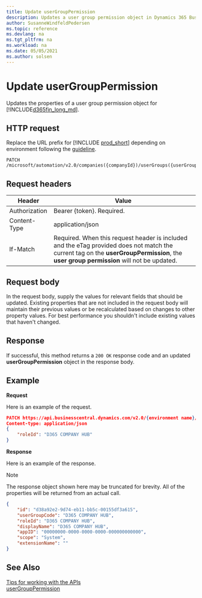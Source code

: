 ```yaml
---
title: Update userGroupPermission
description: Updates a user group permission object in Dynamics 365 Business Central.
author: SusanneWindfeldPedersen
ms.topic: reference
ms.devlang: na
ms.tgt_pltfrm: na
ms.workload: na
ms.date: 05/05/2021
ms.author: solsen
---
```


<!-- NOTE: This article is an auto-generated stub from the metadata file. -->
<!-- The sections marked with an EDIT_IS_REQUIRED require manual editing. -->
# Update userGroupPermission

Updates the properties of a user group permission object for [!INCLUDE[d365fin_long_md](../../includes/d365fin_long_md.md)].

## HTTP request

Replace the URL prefix for [!INCLUDE [prod_short](../../includes/prod_short.md)] depending on environment following the [guideline](../../api-reference/v2.0/enabling-apis-for-dynamics-nav.md).


```
PATCH /microsoft/automation/v2.0/companies({companyId})/userGroups({userGroupId})/userGroupPermission({userGroupPermissionId})
```

## Request headers

|Header|Value|
|------|-----|
|Authorization  |Bearer {token}. Required. |
|Content-Type  |application/json|
|If-Match      |Required. When this request header is included and the eTag provided does not match the current tag on the **userGroupPermission**, the **user group permission** will not be updated. |

## Request body

In the request body, supply the values for relevant fields that should be updated. Existing properties that are not included in the request body will maintain their previous values or be recalculated based on changes to other property values. For best performance you shouldn't include existing values that haven't changed.

## Response

If successful, this method returns a ```200 OK``` response code and an updated **userGroupPermission** object in the response body.

## Example

**Request**

Here is an example of the request.

```json
PATCH https://api.businesscentral.dynamics.com/v2.0/{environment name}/api/microsoft/automation/v2.0/companies({companyId})/userGroups({userGroupId})/userGroupPermission({userGroupPermissionId})
Content-type: application/json
{
    "roleId": "D365 COMPANY HUB"
}
```

**Response**

Here is an example of the response.

> [!NOTE]  
> The response object shown here may be truncated for brevity. All of the properties will be returned from an actual call.

```json
{
    "id": "d38a92e2-9d74-eb11-bb5c-00155df3a615",
    "userGroupCode": "D365 COMPANY HUB",
    "roleId": "D365 COMPANY HUB",
    "displayName": "D365 COMPANY HUB",
    "appID": "00000000-0000-0000-0000-000000000000",
    "scope": "System",
    "extensionName": ""
}
```

## See Also

[Tips for working with the APIs](../../developer/devenv-connect-apps-tips.md)  
[userGroupPermission](../resources/dynamics_usergrouppermission.md)  

